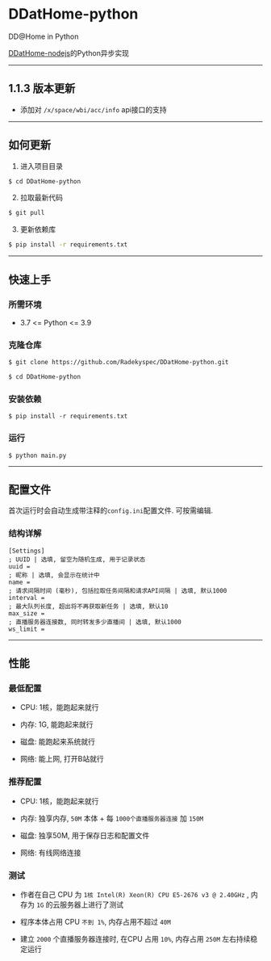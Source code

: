 # DDatHome-python
DD@Home in Python<br>

[DDatHome-nodejs](https://github.com/dd-center/DDatHome-nodejs)的Python异步实现

---

## 1.1.3 版本更新

- 添加对 `/x/space/wbi/acc/info` api接口的支持

---

## 如何更新

1. 进入项目目录

```sh
$ cd DDatHome-python
```

2. 拉取最新代码

```sh
$ git pull
```

3. 更新依赖库

```sh
$ pip install -r requirements.txt
```

---

## 快速上手

### 所需环境

* 3.7 <= Python <= 3.9

### 克隆仓库

```sh
$ git clone https://github.com/Radekyspec/DDatHome-python.git

$ cd DDatHome-python
```

### 安装依赖

```shell
$ pip install -r requirements.txt
```

### 运行

```shell
$ python main.py
```

---

## 配置文件

首次运行时会自动生成带注释的`config.ini`配置文件. 可按需编辑.

### 结构详解

```script
[Settings]
; UUID | 选填, 留空为随机生成, 用于记录状态
uuid =
; 昵称 | 选填, 会显示在统计中
name =
; 请求间隔时间 (毫秒), 包括拉取任务间隔和请求API间隔 | 选填, 默认1000
interval =
; 最大队列长度, 超出将不再获取新任务 | 选填, 默认10
max_size =
; 直播服务器连接数, 同时转发多少直播间 | 选填, 默认1000
ws_limit =
```

---

## 性能

### 最低配置

* CPU: 1核，能跑起来就行

* 内存: 1G, 能跑起来就行

* 磁盘: 能跑起来系统就行

* 网络: 能上网, 打开B站就行

### 推荐配置

* CPU: 1核，能跑起来就行

* 内存: 独享内存, `50M` 本体 + 每 `1000个直播服务器连接` 加 `150M`

* 磁盘: 独享50M, 用于保存日志和配置文件

* 网络: 有线网络连接

### 测试

* 作者在自己 CPU 为 `1核 Intel(R) Xeon(R) CPU E5-2676 v3 @ 2.40GHz` , 内存为 `1G` 的云服务器上进行了测试

* 程序本体占用 CPU `不到 1%`, 内存占用不超过 `40M`

* 建立 `2000` 个直播服务器连接时, 在CPU 占用 `10%`, 内存占用 `250M` 左右持续稳定运行
